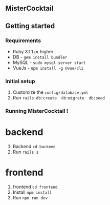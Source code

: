 ## MisterCocktail

## Getting started

### Requirements

- Ruby 3.1.1 or higher
- DB - `gem install bundler`
- MySQL - `sudo mysql.server start`
- VueJs - `npm install -g @vue/cli`
### Initial setup

1. Customize the `config/database.yml`
2. Run `rails db:create  db:migrate  db:seed`

### Running MisterCocktail ! 

# backend
1. Backend `cd backend`
2. Run `rails s`

# frontend
1. frontend `cd frontend`
2. Install `npm install`
3. Run `npm run dev`
   
   



